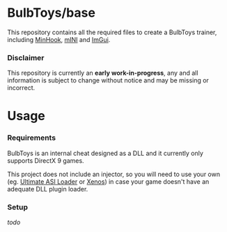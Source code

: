 # BulbToys/base
This repository contains all the required files to create a BulbToys trainer, including [MinHook](https://github.com/TsudaKageyu/minhook), [mINI](https://github.com/metayeti/mINI) and [ImGui](https://github.com/ocornut/imgui).

### Disclaimer
This repository is currently an **early work-in-progress**, any and all information is subject to change without notice and may be missing or incorrect.

# Usage
### Requirements
BulbToys is an internal cheat designed as a DLL and it currently only supports DirectX 9 games.

This project does not include an injector, so you will need to use your own (eg. [Ultimate ASI Loader](https://github.com/ThirteenAG/Ultimate-ASI-Loader) or [Xenos](https://github.com/DarthTon/Xenos)) in case your game doesn't have an adequate DLL plugin loader.

### Setup
*todo*
